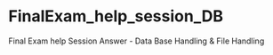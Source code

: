 # FinalExam_help_session_DB
Final Exam help Session Answer - Data Base Handling &amp; File Handling
